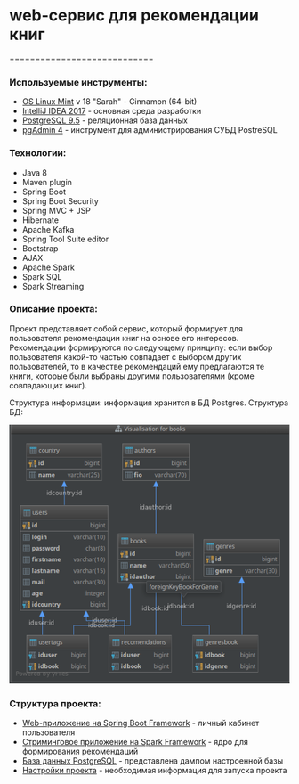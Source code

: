 # web-сервис для рекомендации книг
============================    

### Используемые инструменты:

- [OS Linux Mint](https://linuxmint.com/) v 18 "Sarah" - Cinnamon (64-bit)
- [IntelliJ IDEA 2017](https://www.jetbrains.com/idea/) - основная среда разработки
- [PostgreSQL 9.5](https://www.postgresql.org/docs/9.5/static/release-9-5.html) - реляционная база данных
- [pgAdmin 4](https://www.pgadmin.org/) - инструмент для администрирования СУБД PostreSQL

### Технологии:
- Java 8
- Maven plugin
- Spring Boot
- Spring Boot Security
- Spring MVC + JSP
- Hibernate
- Apache Kafka
- Spring Tool Suite editor
- Bootstrap
- AJAX
- Apache Spark
- Spark SQL
- Spark Streaming

### Описание проекта:
Проект представляет собой сервис, который формирует для пользователя рекомендации книг на основе его интересов.
Рекомендации формируются по следующему принципу: если выбор пользователя какой-то частью совпадает с выбором других пользователей, то в качестве рекомендаций ему предлагаются те книги, которые были выбраны другими пользователями (кроме совпадающих книг).

Структура информации: информация хранится в БД Postgres. 
Структура БД:

![Структура БД](./www/01_BD.png)


### Структура проекта:
- [Web-приложение на Spring Boot Framework](./bookenizer) - личный кабинет пользователя
- [Стриминговое приложение на Spark Framework](./spark) - ядро для формирования рекомендаций
- [База данных PostgreSQL](./postgreSQL) - представлена дампом настроенной базы
- [Настройки проекта](./info.md) - необходимая информация для запуска проекта
